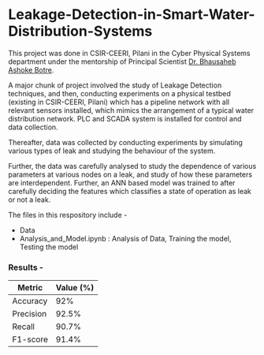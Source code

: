 # Leakage-Detection-in-Smart-Water-Distribution-Systems

This project was done in CSIR-CEERI, Pilani in the Cyber Physical Systems department under the mentorship of Principal Scientist [Dr. Bhausaheb Ashoke Botre](https://www.ceeri.res.in/profiles/bhausaheb-ashok-botre/). 

A major chunk of project involved the study of Leakage Detection techniques, and then, conducting experiments on a physical testbed (existing in CSIR-CEERI, Pilani) which has a pipeline network with all relevant sensors installed, which mimics the arrangement of a typical water distribution network. PLC and SCADA system is installed for control and data collection.

Thereafter, data was collected by conducting experiments by simulating various types of leak and studying the behaviour of the system.

Further, the data was carefully analysed to study the dependence of various parameters at various nodes on a leak, and study of how these parameters are interdependent. Further, an ANN based model was trained to after carefully deciding the features which classifies a state of operation as leak or not a leak.

The files in this respository include -
- Data
- Analysis_and_Model.ipynb : Analysis of Data, Training the model, Testing the model

### Results -

Metric | Value (%)
-------|----------
Accuracy | 92%
Precision | 92.5%
Recall | 90.7%
F1-score | 91.4%
